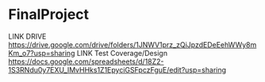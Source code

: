 # FinalProject

LINK DRIVE https://drive.google.com/drive/folders/1JNWV1prz_zQiJpzdEDeEehWWy8mKm_o7?usp=sharing
LINK Test Coverage/Design https://docs.google.com/spreadsheets/d/18Z2-1S3RNdu0y7EXU_IMvHHks1Z1EpyciGSFpczFguE/edit?usp=sharing
